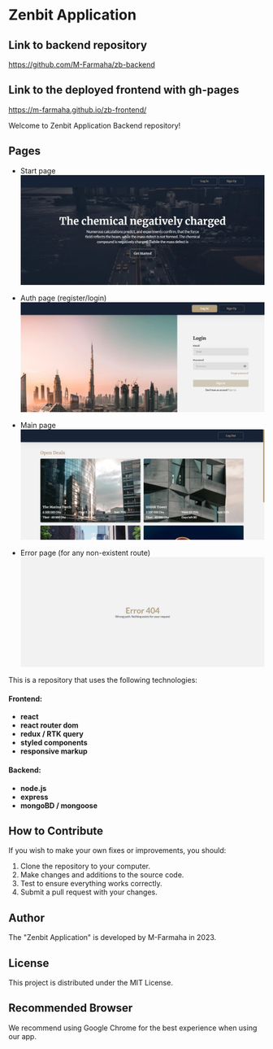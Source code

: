 # Zenbit Application

## Link to backend repository
https://github.com/M-Farmaha/zb-backend

## Link to the deployed frontend with gh-pages
https://m-farmaha.github.io/zb-frontend/


Welcome to Zenbit Application Backend repository!

## Pages
- Start page
![Start page](./screenshots/StartPage.jpg)

- Auth page (register/login)
![Auth page](./screenshots/AuthPage.jpg)

- Main page
![Main page](./screenshots/MainPage.jpg)

- Error page (for any non-existent route)
![ErrorPage](./screenshots/ErrorPage.jpg)

This is a repository that uses the following technologies:

#### Frontend:

 - **react**
- **react router dom**
- **redux / RTK query**
- **styled components**
- **responsive markup**

#### Backend:

- **node.js**
- **express**
- **mongoBD / mongoose**

## How to Contribute

If you wish to make your own fixes or improvements, you should:

1. Clone the repository to your computer.
2. Make changes and additions to the source code.
3. Test to ensure everything works correctly.
4. Submit a pull request with your changes.

## Author

The "Zenbit Application" is developed by M-Farmaha in 2023.

## License

This project is distributed under the MIT License.

## Recommended Browser

We recommend using Google Chrome for the best experience when using our app.
